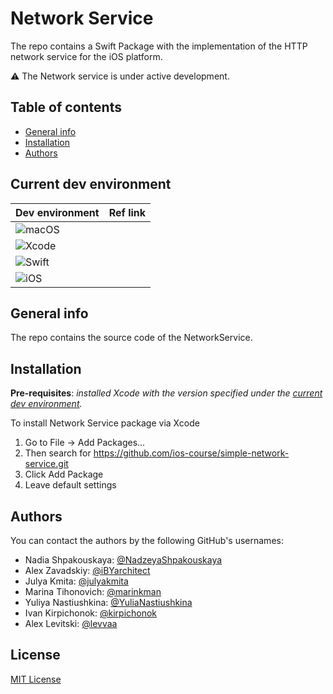 # Network Service 

The repo contains a Swift Package with the implementation of the HTTP network service for the iOS platform.

⚠️ The Network service is under active development.

## Table of contents

* [General info](#general-info)
* [Installation](#installation)
* [Authors](#authors)

## Current dev environment 

| Dev environment| Ref link |
| --- | -- |
| ![macOS](https://img.shields.io/badge/macOS-13.3+-blue) |  
| ![Xcode](https://img.shields.io/badge/Xcode-14.3+-red)   |
| ![Swift](https://img.shields.io/badge/Swift-5.8-orange) | 
| ![iOS](https://img.shields.io/badge/iOS-15%2B-lightgrey) | 

## General info

The repo contains the source code of the NetworkService.

## Installation

**Pre-requisites**: _installed Xcode with the version specified under the [current dev environment](#current-dev-environment)._

To install Network Service package via Xcode

1. Go to File -> Add Packages...
1. Then search for https://github.com/ios-course/simple-network-service.git
1. Click Add Package
1. Leave default settings

## Authors

You can contact the authors by the following GitHub's usernames:

- Nadia Shpakouskaya: [@NadzeyaShpakouskaya](https://github.com/NadzeyaShpakouskaya)
- Alex Zavadskiy: [@iBYarchitect](https://github.com/iBYarchitect)
- Julya Kmita: [@julyakmita](https://github.com/julyakmita)
- Marina Tihonovich: [@marinkman](https://github.com/marinkman)
- Yuliya Nastiushkina: [@YuliaNastiushkina](https://github.com/YuliaNastiushkina)
- Ivan Kirpichonok: [@kirpichonok](https://github.com/kirpichonok)     
- Alex Levitski: [@levvaa](https://github.com/levvaa)

## License

[MIT License](https://opensource.org/license/mit/)

